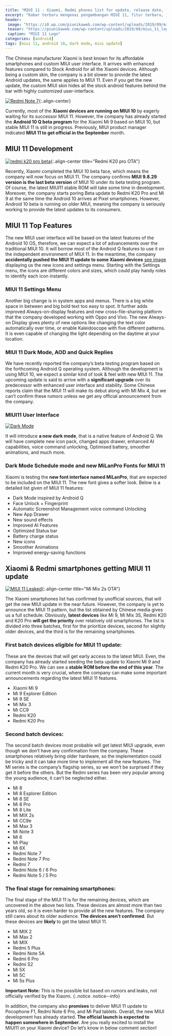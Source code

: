 ```yaml
---
title: "MIUI 11 - Xiaomi, Redmi phones list for update, release date, features and more"
excerpt: "Kabar terbaru mengenai pengembangan MIUI 11, fitur terbaru, jadwal rilis dan ponsel-ponsel Xiaomi yang akan mendapatkan jatah update MIUI 11"
header:
 image: "https://i0.wp.com/piunikaweb.com/wp-content/uploads/2019/09/miui_11_logo_banner.png"
 teaser: "https://piunikaweb.com/wp-content/uploads/2019/09/miui_11_logo_banner.png?resize=410,410"
 caption: "MIUI 11 Logo"
categories: [android]
tags: [miui 11, android 10, dark mode, miui update]
---
```


The Chinese manufacturer Xiaomi is best known for its affordable smartphones and custom MIUI user interface. It arrives with enhanced features compared to Stock Android for all the Xiaomi devices. Although being a custom skin, the company is a bit slower to provide the latest Android updates, the same applies to MIUI 11. Even if you get the new update, the custom MIUI skin hides all the stock android features behind the bar with highly customized user-interface.

[![Redmi Note 7](https://i0.wp.com/www.kibotek.com/wp-content/uploads/2019/02/kiboTEK_xiaomi_redmi_note_7_3.jpg?resize=720,360)](https://i0.wp.com/www.kibotek.com/wp-content/uploads/2019/02/kiboTEK_xiaomi_redmi_note_7_3.jpg){:.align-center}

Currently, most of the **Xiaomi devices are running on MIUI 10** by eagerly waiting for its successor MIUI 11. However, the company has already started the **Android 10 Q beta program** for the Xiaomi Mi 9 based on MIUI 10, but stable MIUI 11 is still in progress. Previously, MIUI product manager indicated **MIUI 11 to get official in the September** month.

## MIUI 11 Development

[![redmi k20 pro beta](https://i2.wp.com/piunikaweb.com/wp-content/uploads/2019/08/redmi_k20_pro_miui_9.8.8_china_ota.jpg?resize=640,640)](https://i2.wp.com/piunikaweb.com/wp-content/uploads/2019/08/redmi_k20_pro_miui_9.8.8_china_ota.jpg){:.align-center title="Redmi K20 pro OTA"}

Recently, Xiaomi completed the MIUI 10 beta face, which means the company will now focus on MIUI 11. The company confirms **MIUI 9.8.29 version is the last beta version** of MIUI 10 under its beta testing program. Of course, the latest MIUI11 stable ROM will take some time in development. Moreover, the company starts poring Beta update to Redmi K20 Pro and Mi 9 at the same time the Android 10 arrives at Pixel smartphones. However, Android 10 beta is running on older MIUI, meaning the company is seriously working to provide the latest updates to its consumers.

## MIUI 11 Top Features

The new MIUI user interface will be based on the latest features of the Android 10 OS, therefore, we can expect a lot of advancements over the traditional MIUI 10. It will borrow most of the Android Q features to use it on the independent environment of MIUI 11. In the meantime, the company **accidentally pushed the MIUI 11 update to some Xiaomi devices** [see image](https://i0.wp.com/piunikaweb.com/wp-content/uploads/2019/09/mi_mix_2s_miui_11_9.9.3_ota.jpg) displaying us the new icons and settings menu. Starting with the Settings menu, the icons are different colors and sizes, which could play handy roles to identify each icon instantly.

### MIUI 11 Settings Menu

Another big change is in system apps and menus. There is a big white space in between and big bold text too easy to spot. It further adds improved Always-on-display features and new cross-file-sharing platform that the company developed working with Oppo and Vivo. The new Always-on Display gives plenty of new options like changing the text color automatically over time, or enable Kaleidoscope with five different patterns. It is even capable of changing the light depending on the daytime at your location.

### MIUI 11 Dark Mode, AOD and Quick Replies

We have recently reported the company’s beta testing program based on the forthcoming Android Q operating system. Although the development is using MIUI 10, we expect a similar kind of look & feel with new MIUI 11. The upcoming update is said to arrive with a **significant upgrade** over its predecessor with enhanced user interface and stability. Some Chinese reports claim that the MIUI 11 will make its debut along with MI Mix 4, but we can’t confirm these rumors unless we get any official announcement from the company.

### MIUI11 User Interface

[![Dark Mode](https://i0.wp.com/piunikaweb.com/wp-content/uploads/2019/09/miui_11_9.9.9_china_beta_ota_prompt.jpg?resize=640,640)](https://i0.wp.com/piunikaweb.com/wp-content/uploads/2019/09/miui_11_9.9.9_china_beta_ota_prompt.jpg)

It will introduce **a new dark mode**, that is a native feature of Android Q. We will have complete new icon pack, changed apps drawer, enhanced AI capabilities, voice command unlocking, Optimised battery, smoother animations, and much more.

### Dark Mode Schedule mode and new MiLanPro Fonts for MIUI 11

Xiaomi is testing the **new font interface named MiLanPro**, that are expected to be included on the MIUI 11. The new font gives a softer look. Below is a detailed list given of MIUI 11 features:

- Dark Mode inspired by Android Q
- Face Unlock + Fingerprint
- Automatic Screenshot Management
voice command Unlocking
- New App Drawer
- New sound effects
- Improved AI Features
- Optimized Status bar
- Battery charge status
- New icons
- Smoother Animations
- Improved energy-saving functions

## Xiaomi & Redmi smartphones getting MIUI 11 update

[![MIUI 11 Leaked](https://i1.wp.com/piunikaweb.com/wp-content/uploads/2019/09/mi_mix_2s_miui_11_9.9.3_ota.jpg?resize=640,640)](https://i1.wp.com/piunikaweb.com/wp-content/uploads/2019/09/mi_mix_2s_miui_11_9.9.3_ota.jpg){:.align-center title="Mi Mix 2s OTA"}

The Xiaomi smartphones list has confirmed by unofficial sources, that will get the new MIUI update in the near future. However, the company is yet to announce the MIUI 11 pattern, but the list obtained by Chinese media gives us a full schedule. Obviously, **latest devices** like Mi 9, Mi Mix 3S, Redmi K20 and K20 Pro **will get the priority** over relatively old smartphones. The list is divided into three batches, first for the prioritize devices, second for slightly older devices, and the third is for the remaining smartphones.

### First batch devices eligible for MIUI 11 update:

These are the devices that will get early access to the latest MIUI. Even, the company has already started seeding the beta update to Xiaomi Mi 9 and Redmi K20 Pro. We can see a **stable ROM before the end of this year**. The current month is very crucial, where the company can make some important announcements regarding the latest MIUI 11 features.

- Xiaomi Mi 9
- Mi 9 Explorer Edition
- Mi 9 SE
- Mi Mix 3
- Mi CC9
- Redmi K20
- Redmi K20 Pro

### Second batch devices:

The second batch devices most probable will get latest MIUI upgrade, even though we don’t have any confirmation from the company. These smartphones relatively bring older hardware, so the implementation could be tricky and it can take more time to implement all the new features. The MI series is the company’s flagship series, so we won’t be surprised if they get it before the others. But the Redmi series has been very popular among the young audience, it can’t be neglected either.

- Mi 8
- Mi 8 Explorer Edition
- Mi 8 SE
- Mi 8 Pro
- Mi 8 Lite
- Mi MIX 2s
- Mi CC9e
- Mi Max 3
- Mi Note 3
- Mi 6
- Mi Play
- Mi 6X
- Redmi Note 7
- Redmi Note 7 Pro
- Redmi 7
- Redmi Note 6 / 6 Pro
- Redmi Note 5 / 5 Pro

### The final stage for remaining smartphones:

The final stage of the MIUI 11 is for the remaining devices, which are uncovered in the above two lists. These devices are almost more than two years old, so it is even harder to provide all the new features. The company still cares about its older audience. **The devices aren’t confirmed**. But these devices are **likely** to get the latest MIUI 11.

- Mi MIX 2
- Mi Max 2
- Mi MIX
- Redmi 5 Plus
- Redmi Note 5A
- Redmi 6 Pro
- Redmi S2
- Mi 5X
- Mi 5C
- Mi 5s Plus

**Important Note:** This is the possible list based on rumors and leaks, not officially verified by the Xiaomi.
{:.notice .notice--info}

In addition, the company also **promises** to deliver MIUI 11 update to Pocophone F1, Redmi Note 6 Pro, and Mi Pad tablets. Overall, the new MIUI development has already started. **The official launch is expected to happen somewhere in September**. Are you really excited to install the MIUI11 on your Xiaomi device? Do let’s know in below comment section!
